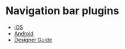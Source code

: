 # Navigation bar plugins

* [iOS](/ui-builder/ios/NavigatioBarPlugins.md)
* [Android](/ui-builder/android/NavigationBarPlugin.md)
* [Designer Guide](/navigations/designer/Desgining_NavigationBar.md)
